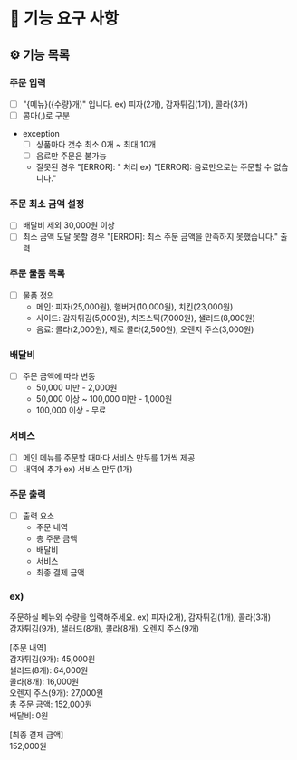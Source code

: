 # 🚀 기능 요구 사항

## ⚙️ 기능 목록

### 주문 입력
- [ ] "{메뉴}({수량}개)" 입니다. ex) 피자(2개), 감자튀김(1개), 콜라(3개)
- [ ] 콤마(,)로 구분
- exception 
    - [ ] 상품마다 갯수 최소 0개 ~ 최대 10개
    - [ ] 음료만 주문은 불가능
    - 잘못된 경우 "[ERROR]: " 처리 ex) "[ERROR]: 음료만으로는 주문할 수 없습니다."

### 주문 최소 금액 설정
- [ ] 배달비 제외 30,000원 이상
- [ ] 최소 금액 도달 못할 경우 "[ERROR]: 최소 주문 금액을 만족하지 못했습니다." 출력

### 주문 물품 목록
- [ ] 물품 정의
    - 메인: 피자(25,000원), 햄버거(10,000원), 치킨(23,000원)
    - 사이드: 감자튀김(5,000원), 치즈스틱(7,000원), 샐러드(8,000원)
    - 음료: 콜라(2,000원), 제로 콜라(2,500원), 오렌지 주스(3,000원)

### 배달비
- [ ] 주문 금액에 따라 변동
    - 50,000 미만 - 2,000원
    - 50,000 이상 ~ 100,000 미만 - 1,000원
    - 100,000 이상 - 무료

### 서비스
- [ ] 메인 메뉴를 주문할 때마다 서비스 만두를 1개씩 제공
- [ ] 내역에 추가 ex) 서비스 만두(1개)

### 주문 출력
- [ ] 출력 요소
  - 주문 내역
  - 총 주문 금액
  - 배달비
  - 서비스
  - 최종 결제 금액

### ex) 
주문하실 메뉴와 수량을 입력해주세요. ex) 피자(2개), 감자튀김(1개), 콜라(3개)
<br>감자튀김(9개), 샐러드(8개), 콜라(8개), 오렌지 주스(9개)

[주문 내역] <br>
감자튀김(9개): 45,000원 <br>
샐러드(8개): 64,000원 <br>
콜라(8개): 16,000원 <br>
오렌지 주스(9개): 27,000원 <br>
총 주문 금액: 152,000원 <br>
배달비: 0원

[최종 결제 금액] <br>
152,000원